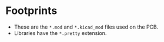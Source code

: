 # Footprints

* These are the `*.mod` and `*.kicad_mod` files used on the PCB.
* Libraries have the `*.pretty` extension.
